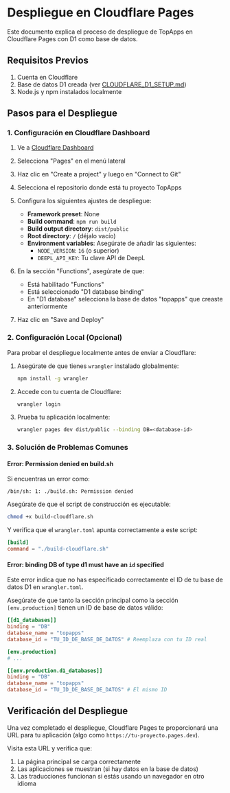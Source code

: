 # Despliegue en Cloudflare Pages

Este documento explica el proceso de despliegue de TopApps en Cloudflare Pages con D1 como base de datos.

## Requisitos Previos

1. Cuenta en Cloudflare
2. Base de datos D1 creada (ver [CLOUDFLARE_D1_SETUP.md](./CLOUDFLARE_D1_SETUP.md))
3. Node.js y npm instalados localmente

## Pasos para el Despliegue

### 1. Configuración en Cloudflare Dashboard

1. Ve a [Cloudflare Dashboard](https://dash.cloudflare.com/)
2. Selecciona "Pages" en el menú lateral
3. Haz clic en "Create a project" y luego en "Connect to Git"
4. Selecciona el repositorio donde está tu proyecto TopApps
5. Configura los siguientes ajustes de despliegue:
   - **Framework preset**: None
   - **Build command**: `npm run build`
   - **Build output directory**: `dist/public`
   - **Root directory**: `/` (déjalo vacío)
   - **Environment variables**: Asegúrate de añadir las siguientes:
     - `NODE_VERSION`: `16` (o superior)
     - `DEEPL_API_KEY`: Tu clave API de DeepL

6. En la sección "Functions", asegúrate de que:
   - Está habilitado "Functions"
   - Está seleccionado "D1 database binding"
   - En "D1 database" selecciona la base de datos "topapps" que creaste anteriormente

7. Haz clic en "Save and Deploy"

### 2. Configuración Local (Opcional)

Para probar el despliegue localmente antes de enviar a Cloudflare:

1. Asegúrate de que tienes `wrangler` instalado globalmente:
   ```bash
   npm install -g wrangler
   ```

2. Accede con tu cuenta de Cloudflare:
   ```bash
   wrangler login
   ```

3. Prueba tu aplicación localmente:
   ```bash
   wrangler pages dev dist/public --binding DB=<database-id>
   ```

### 3. Solución de Problemas Comunes

#### Error: Permission denied en build.sh

Si encuentras un error como:
```
/bin/sh: 1: ./build.sh: Permission denied
```

Asegúrate de que el script de construcción es ejecutable:
```bash
chmod +x build-cloudflare.sh
```

Y verifica que el `wrangler.toml` apunta correctamente a este script:
```toml
[build]
command = "./build-cloudflare.sh"
```

#### Error: binding DB of type d1 must have an `id` specified

Este error indica que no has especificado correctamente el ID de tu base de datos D1 en `wrangler.toml`.

Asegúrate de que tanto la sección principal como la sección `[env.production]` tienen un ID de base de datos válido:

```toml
[[d1_databases]]
binding = "DB"
database_name = "topapps"
database_id = "TU_ID_DE_BASE_DE_DATOS" # Reemplaza con tu ID real

[env.production]
# ...

[[env.production.d1_databases]]
binding = "DB"
database_name = "topapps"
database_id = "TU_ID_DE_BASE_DE_DATOS" # El mismo ID
```

## Verificación del Despliegue

Una vez completado el despliegue, Cloudflare Pages te proporcionará una URL para tu aplicación (algo como `https://tu-proyecto.pages.dev`).

Visita esta URL y verifica que:
1. La página principal se carga correctamente
2. Las aplicaciones se muestran (si hay datos en la base de datos)
3. Las traducciones funcionan si estás usando un navegador en otro idioma